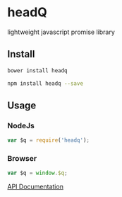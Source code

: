 # headQ
lightweight javascript promise library

## Install

```sh
bower install headq
```

```sh
npm install headq --save
```

## Usage

### NodeJs
```js
var $q = require('headq');
```

### Browser
```js
var $q = window.$q;
```

[API Documentation](https://docs.angularjs.org/api/ng/service/$q)